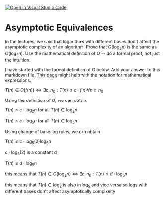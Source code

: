 [![Open in Visual Studio Code](https://classroom.github.com/assets/open-in-vscode-718a45dd9cf7e7f842a935f5ebbe5719a5e09af4491e668f4dbf3b35d5cca122.svg)](https://classroom.github.com/online_ide?assignment_repo_id=11754423&assignment_repo_type=AssignmentRepo)
# Asymptotic Equivalences

In the lectures, we said that logarithms with different bases don't affect the
asymptotic complexity of an algorithm. Prove that $O(\log_{2} n)$ is the same as
$O(\log_{5} n)$. Use the mathematical definition of $O$ -- do a formal proof,
not just the intuition.

I have started with the formal definition of $O$ below. Add your answer to this
markdown file. [This
page](https://docs.github.com/en/get-started/writing-on-github/working-with-advanced-formatting/writing-mathematical-expressions)
might help with the notation for mathematical expressions.

$T(n) \in O(f(n)) \iff \exists c, n_0: T(n) \leq c \cdot f(n) \forall n \geq n_0$


Using the definition of $O$, we can obtain:

$T(n) \leq c \cdot \log_{2}n$ for all $T(n) \in \log_{2}n$

$T(n) \leq c \cdot \log_{5}n$ for all $T(n) \in \log_{5}n$

Using change of base log rules, we can obtain

$T(n) \leq c \cdot \log_{5}(2)\log_{5}n$

$c \cdot \log_{5}(2)$ is a constant d

$T(n) \leq d \cdot \log_{5}n$ 

this means that $T(n) \in O(\log_{2}n) \iff \exists c, n_0: T(n) \leq d \cdot \log_{5}n$

this means that $T(n) \in \log_{2}$ is also in $\log_{5}$ and vice versa so logs with different bases don't affect asymptotically complxeity